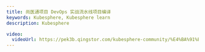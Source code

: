 ```yaml
---
title: 尚医通项目 DevOps 实战流水线项目编译
keywords: Kubesphere, Kubesphere learn
description: Kubesphere

video:
  videoUrl: https://pek3b.qingstor.com/kubesphere-community/%E4%BA%91%E5%8E%9F%E7%94%9F%E5%AE%9E%E6%88%98/114%E3%80%81devops-%E5%8F%AF%E8%A7%86%E5%8C%96Pipeline-%E7%AC%AC%E4%BA%8C%E6%AD%A5-%E9%A1%B9%E7%9B%AE%E7%BC%96%E8%AF%91.mp4
---
```

